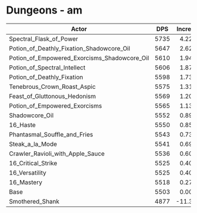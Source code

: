 # Dungeons - am
| Actor | DPS | Increase |
|---|:---:|:---:|
|Spectral_Flask_of_Power|5735|4.22%|
|Potion_of_Deathly_Fixation_Shadowcore_Oil|5647|2.62%|
|Potion_of_Empowered_Exorcisms_Shadowcore_Oil|5610|1.94%|
|Potion_of_Spectral_Intellect|5606|1.87%|
|Potion_of_Deathly_Fixation|5598|1.73%|
|Tenebrous_Crown_Roast_Aspic|5575|1.31%|
|Feast_of_Gluttonous_Hedonism|5569|1.20%|
|Potion_of_Empowered_Exorcisms|5565|1.13%|
|Shadowcore_Oil|5552|0.89%|
|16_Haste|5550|0.85%|
|Phantasmal_Souffle_and_Fries|5543|0.73%|
|Steak_a_la_Mode|5541|0.69%|
|Crawler_Ravioli_with_Apple_Sauce|5536|0.60%|
|16_Critical_Strike|5525|0.40%|
|16_Versatility|5525|0.40%|
|16_Mastery|5518|0.27%|
|Base|5503|0.00%|
|Smothered_Shank|4877|-11.38%|
